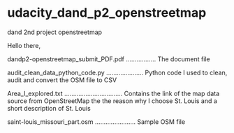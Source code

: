 # udacity_dand_p2_openstreetmap
dand 2nd project openstreetmap


Hello there,


dandp2-openstreetmap_submit_PDF.pdf ................. The document file 

audit_clean_data_python_code.py ..................... Python code I used to clean, audit and convert
                                                      the OSM file to CSV
                                                      
Area_I_explored.txt ................................. Contains the link of the map data source from OpenStreetMap
                                                      the the reason why I choose St. Louis and a short description of St. Louis
                                                      
saint-louis_missouri_part.osm ....................... Sample OSM file 
